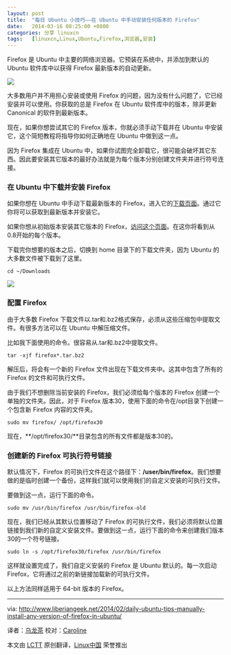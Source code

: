 ```yaml
---
layout: post
title:	"每日 Ubuntu 小技巧——在 Ubuntu 中手动安装任何版本的 Firefox"
date:	2014-03-16 08:25:00 +0800 
categories:	分享 linuxcn 
tags:	[linuxcn,Linux,Ubuntu,Firefox,浏览器,安装]
---
```



Firefox 是 Ubuntu 中主要的网络浏览器。它预装在系统中，并添加到默认的 Ubuntu 软件库中以获得 Firefox 最新版本的自动更新。


![](/Asserts/Images//attachment/album/201403/16/082520bi5gkk2mg2igigik.png)


大多数用户并不用担心安装或使用 Firefox 的问题，因为没有什么问题了，它已经安装并可以使用。你获取的总是 Firefox 在 Ubuntu 软件库中的版本，除非更新 Canonical 的软件到最新版本。


现在，如果你想尝试其它的 Firefox 版本，你就必须手动下载并在 Ubuntu 中安装它，这个简短教程将指导你如何正确地在 Ubuntu 中做到这一点。


因为 Firefox 集成在 Ubuntu 中，如果你试图完全卸载它，很可能会破坏其它东西。因此要安装其它版本的最好办法就是为每个版本分别创建文件夹并进行符号连接。


### 在 Ubuntu 中下载并安装 Firefox


如果你想在 Ubuntu 中手动下载最新版本的 Firefox，进入它的[下载页面](http://www.mozilla.org/en-US/firefox/all/)。通过它你将可以获取到最新版本并安装它。


如果你想从初始版本安装其它版本的 Firefox，[访问这个页面](https://ftp.mozilla.org/pub/mozilla.org/firefox/releases/)。在这你将看到从0.8开始的每个版本。


下载完你想要的版本之后，切换到 home 目录下的下载文件夹，因为 Ubuntu 的大多数文件被下载到了这里。



```
cd ~/Downloads

```

![](/Asserts/Images//attachment/album/201403/16/082520v2mddssz5w2dxs5y.png)


### 配置 Firefox


由于大多数 Firefox 下载文件以.tar和.bz2格式保存，必须从这些压缩包中提取文件。有很多方法可以在 Ubuntu 中解压缩文件。


比如我下面使用的命令。很容易从.tar和.bz2中提取文件。



```
tar -xjf firefox*.tar.bz2

```

解压后，将会有一个新的 Firefox 文件出现在下载文件夹中。这其中包含了所有的 Firefox 的文件和可执行文件。


由于我们不想删除当前安装的 Firefox，我们必须给每个版本的 Firefox 创建一个单独的文件夹。因此，对于 Firefox 版本30，使用下面的命令在/opt目录下创建一个包含新 Firefox 内容的文件夹。



```
sudo mv firefox/ /opt/firefox30

```

现在，**/opt/firefox30/**目录包含的所有文件都是版本30的。


### 创建新的 Firefox 可执行符号链接


默认情况下，Firefox 的可执行文件在这个路径下：**/user/bin/firefox**。我们想要做的是临时创建一个备份，这样我们就可以使用我们的自定义安装的可执行文件。


要做到这一点，运行下面的命令。



```
sudo mv /usr/bin/firefox /usr/bin/firefox-old

```

现在，我们已经从其默认位置移动了 Firefox 的可执行文件，我们必须将默认位置链接到我们新的自定义安装文件。要做到这一点，运行下面的命令来创建我们版本30的一个符号链接。



```
sudo ln -s /opt/firefox30/firefox /usr/bin/firefox

```

这样就设置完成了，我们自定义安装的 Firefox 是 Ubuntu 默认的。每一次启动 Firefox，它将通过之前的新链接加载新的可执行文件。


以上方法同样适用于 64-bit 版本的 Firefox。




---


via: <http://www.liberiangeek.net/2014/02/daily-ubuntu-tips-manually-install-any-version-of-firefox-in-ubuntu/>


译者：[乌龙茶](https://github.com/yechunxiao19) 校对：[Caroline](https://github.com/carolinewuyan)


本文由 [LCTT](https://github.com/LCTT/TranslateProject) 原创翻译，[Linux中国](http://linux.cn/) 荣誉推出
